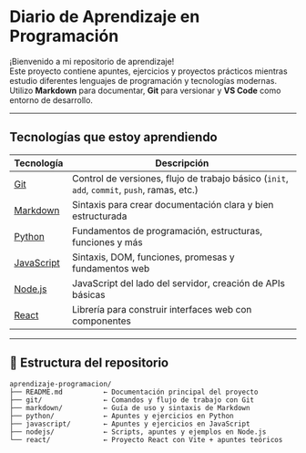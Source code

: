 #  Diario de Aprendizaje en Programación

¡Bienvenido a mi repositorio de aprendizaje!  
Este proyecto contiene apuntes, ejercicios y proyectos prácticos mientras estudio diferentes lenguajes de programación y tecnologías modernas. Utilizo **Markdown** para documentar, **Git** para versionar y **VS Code** como entorno de desarrollo.

---

##  Tecnologías que estoy aprendiendo

| Tecnología   | Descripción |
|--------------|-------------|
| [Git](./git/comandos.md) | Control de versiones, flujo de trabajo básico (`init`, `add`, `commit`, `push`, ramas, etc.) |
| [Markdown](./markdown/guia.md) | Sintaxis para crear documentación clara y bien estructurada |
| [Python](./python/apuntes.md) | Fundamentos de programación, estructuras, funciones y más |
| [JavaScript](./javascript/apuntes.md) | Sintaxis, DOM, funciones, promesas y fundamentos web |
| [Node.js](./nodejs/apuntes.md) | JavaScript del lado del servidor, creación de APIs básicas |
| [React](./react/apuntes.md) | Librería para construir interfaces web con componentes |

---
## 📁 Estructura del repositorio

```plaintext
aprendizaje-programacion/
├── README.md          ← Documentación principal del proyecto
├── git/               ← Comandos y flujo de trabajo con Git
├── markdown/          ← Guía de uso y sintaxis de Markdown
├── python/            ← Apuntes y ejercicios en Python
├── javascript/        ← Apuntes y ejercicios en JavaScript
├── nodejs/            ← Scripts, apuntes y ejemplos en Node.js
└── react/             ← Proyecto React con Vite + apuntes teóricos
